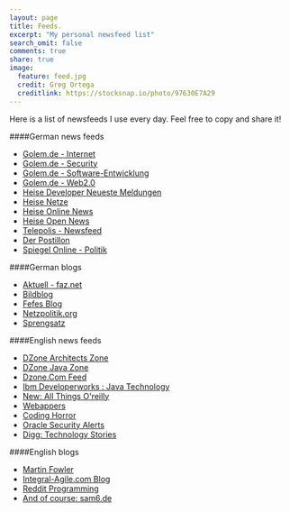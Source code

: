 ```yaml
---
layout: page
title: Feeds.
excerpt: "My personal newsfeed list"
search_omit: false
comments: true
share: true
image:
  feature: feed.jpg
  credit: Greg Ortega
  creditlink: https://stocksnap.io/photo/97630E7A29
---
```


Here is a list of newsfeeds I use every day. Feel free to copy and share it!

####German news feeds
- [Golem.de - Internet ](http://rss.golem.de/rss.php?tp=inet&feed=RSS2.0) 
- [Golem.de - Security ](http://rss.golem.de/rss.php?tp=sec&feed=RSS2.0)
- [Golem.de - Software-Entwicklung ](http://rss.golem.de/rss.php?tp=dev&feed=RSS2.0)
- [Golem.de - Web2.0 ](http://rss.golem.de/rss.php?feed=RSS2.0&ms=web20)
- [Heise Developer Neueste Meldungen ](http://www.heise.de/developer/rss/news-atom.xml)
- [Heise Netze ](http://www.heise.de/netze/rss/netze-atom.xml)
- [Heise Online News ](http://www.heise.de/newsticker/heise.rdf)
- [Heise Open News ](http://www.heise.de/open/news/news-atom.xml)
- [Telepolis - Newsfeed ](http://www.heise.de/tp/news-atom.xml)
- [Der Postillon ](http://www.der-postillon.com/feeds/posts/default)
- [Spiegel Online - Politik ](http://www.spiegel.de/schlagzeilen/rss/0,5291,20,00.xml)

####German blogs
- [Aktuell - faz.net ](http://www.faz.net/rss/aktuell/)
- [Bildblog ](http://www.bildblog.de/feed/)
- [Fefes Blog ](http://blog.fefe.de/rss.xml )
- [Netzpolitik.org ](http://netzpolitik.org/feed/)
- [Sprengsatz ](http://www.sprengsatz.de/?feed=rss2)

####English news feeds
- [DZone Architects Zone ](http://feeds.dzone.com/zones/architects)
- [DZone Java Zone ](http://www.javalobby.org/forumRSS/18032.xml)
- [Dzone.Com Feed ](http://feeds.dzone.com/dzone/frontpage)
- [Ibm Developerworks : Java Technology ](http://www.ibm.com/developerworks/views/java/rss/libraryview.jsp)
- [New: All Things O'reilly ](http://feeds2.feedburner.com/oreilly/all)
- [Webappers ](http://feeds2.feedburner.com/Webappers)
- [Coding Horror ](http://feeds.feedburner.com/codinghorror/)
- [Oracle Security Alerts ](http://www.oracle.com/ocom/groups/public/@otn/documents/webcontent/rss-otn-sec.xml)
- [Digg: Technology Stories ](http://digg.com/search/?q=technology&format=rss)

####English blogs
- [Martin Fowler ](http://martinfowler.com/feed.atom)
- [Integral-Agile.com Blog ](http://integral-agile.com/atom.xml)
- [Reddit Programming ](http://www.reddit.com/r/programming/.rss)
- [And of course: sam6.de ](https://www.sam6.de/feed.xml)

